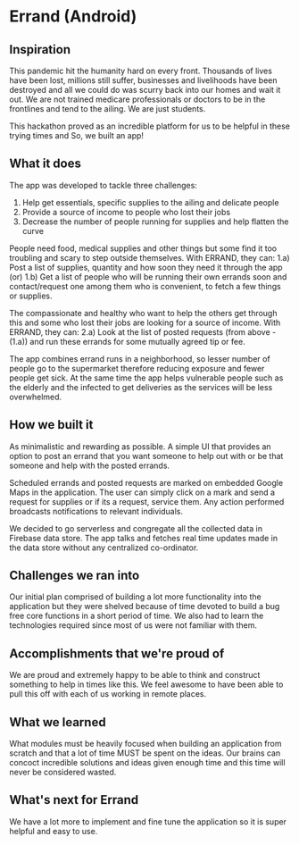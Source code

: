 # Errand (Android)
## Inspiration
This pandemic hit the humanity hard on every front. Thousands of lives have been lost, millions still suffer, businesses and livelihoods have been destroyed and all we could do was scurry back into our homes and wait it out. We are not trained medicare professionals or doctors to be in the frontlines and tend to the ailing. We are just students.

This hackathon proved as an incredible platform for us to be helpful in these trying times and So, we built an app! 

## What it does
The app was developed to tackle three challenges: 
1. Help get essentials, specific supplies to the ailing and delicate people
2. Provide a source of income to people who lost their jobs
3. Decrease the number of people running for supplies and help flatten the curve

People need food, medical supplies and other things but some find it too troubling and scary to step outside themselves. With ERRAND, they can:
1.a) Post a list of supplies, quantity and how soon they need it through the app (or)
1.b) Get a list of people who will be running their own errands soon and contact/request one among them who is convenient, to fetch a few things or supplies.

The compassionate and healthy who want to help the others get through this and some who lost their jobs are looking for a source of income. With ERRAND, they can:
2.a) Look at the list of posted requests (from above - (1.a)) and run these errands for some mutually agreed tip or fee.

The app combines errand runs in a neighborhood, so lesser number of people go to the supermarket therefore reducing exposure and fewer people get sick. At the same time the app helps vulnerable people such as the elderly and the infected to get deliveries as the services will be less overwhelmed.

## How we built it
As minimalistic and rewarding as possible. A simple UI that provides an option to post an errand that you want someone to help out with or be that someone and help with the posted errands.

Scheduled errands and posted requests are marked on embedded Google Maps in the application. The user can simply click on a mark and send a request for supplies or if its a request, service them. Any action performed broadcasts notifications to relevant individuals.

We decided to go serverless and congregate all the collected data in Firebase data store. The app talks and fetches real time updates made in the data store without any centralized co-ordinator.

## Challenges we ran into
Our initial plan comprised of building a lot more functionality into the application but they were shelved because of time devoted to build a bug free core functions in a short period of time. We also had to learn the technologies required since most of us were not familiar with them.

## Accomplishments that we're proud of
We are proud and extremely happy to be able to think and construct something to help in times like this.
We feel awesome to have been able to pull this off with each of us working in remote places.

## What we learned
What modules must be heavily focused when building an application from scratch and that a lot of time MUST be spent on the ideas. Our brains can concoct incredible solutions and ideas given enough time and this time will never be considered wasted.

## What's next for Errand
We have a lot more to implement and fine tune the application so it is super helpful and easy to use.
